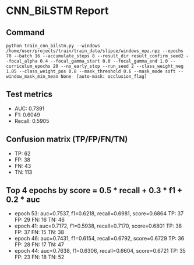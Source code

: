 # CNN_BiLSTM Report

## Command
```
python train_cnn_bilstm.py --windows /home/user/projects/train/train_data/slipce/windows_npz.npz --epochs 70 --batch 16 --accumulate_steps 8 --result_dir result_confirm_seed2 --focal_alpha 0.4 --focal_gamma_start 0.0 --focal_gamma_end 1.0 --curriculum_epochs 20 --no_early_stop --run_seed 2 --class_weight_neg 1.05 --class_weight_pos 0.8 --mask_threshold 0.6 --mask_mode soft --window_mask_min_mean None  [auto-mask: occlusion_flag]
```

## Test metrics
- AUC: 0.7391
- F1: 0.6049
- Recall: 0.5905
## Confusion matrix (TP/FP/FN/TN)
- TP: 62
- FP: 38
- FN: 43
- TN: 113

## Top 4 epochs by score = 0.5 * recall + 0.3 * f1 + 0.2 * auc
- epoch 53: auc=0.7537, f1=0.6218, recall=0.6981, score=0.6864  TP: 37 FP: 29 FN: 16 TN: 46
- epoch 41: auc=0.7172, f1=0.5938, recall=0.7170, score=0.6801  TP: 38 FP: 37 FN: 15 TN: 38
- epoch 46: auc=0.7431, f1=0.6154, recall=0.6792, score=0.6729  TP: 36 FP: 28 FN: 17 TN: 47
- epoch 44: auc=0.7638, f1=0.6306, recall=0.6604, score=0.6721  TP: 35 FP: 23 FN: 18 TN: 52
